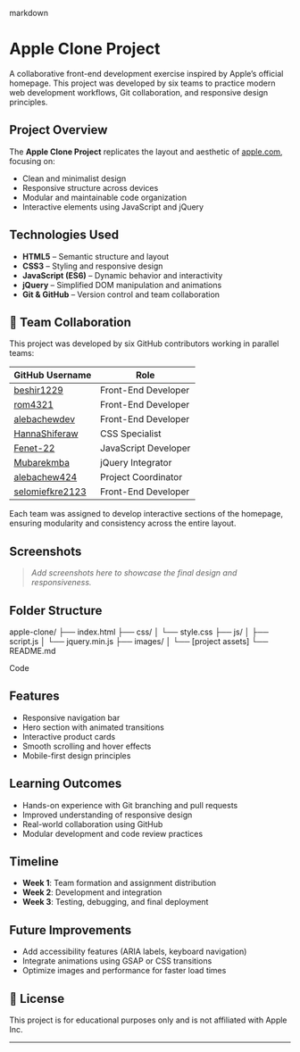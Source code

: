 markdown
#  Apple Clone Project

A collaborative front-end development exercise inspired by Apple’s official homepage. This project was developed by six teams to practice modern web development workflows, Git collaboration, and responsive design principles.

##  Project Overview

The **Apple Clone Project** replicates the layout and aesthetic of [apple.com](https://www.apple.com), focusing on:
- Clean and minimalist design
- Responsive structure across devices
- Modular and maintainable code organization
- Interactive elements using JavaScript and jQuery

##  Technologies Used

- **HTML5** – Semantic structure and layout
- **CSS3** – Styling and responsive design
- **JavaScript (ES6)** – Dynamic behavior and interactivity
- **jQuery** – Simplified DOM manipulation and animations
- **Git & GitHub** – Version control and team collaboration

## 👥 Team Collaboration

This project was developed by six GitHub contributors working in parallel teams:

| GitHub Username | Role |
|-----------------|------|
| [beshir1229](https://github.com/beshir1229) | Front-End Developer |
| [rom4321](https://github.com/rom4321) | Front-End Developer |
| [alebachewdev](https://github.com/alebachewdev) | Front-End Developer |
| [HannaShiferaw](https://github.com/HannaShiferaw) | CSS Specialist |
| [Fenet-22](https://github.com/Fenet-22) | JavaScript Developer |
| [Mubarekmba](https://github.com/Mubarekmba) | jQuery Integrator |
| [alebachew424](https://github.com/alebachew424) | Project Coordinator |
| [selomiefkre2123](https://github.com/selomiefkre2123) | Front-End Developer |

Each team was assigned to develop interactive sections of the homepage, ensuring modularity and consistency across the entire layout.

##  Screenshots

> _Add screenshots here to showcase the final design and responsiveness._

##  Folder Structure

apple-clone/ ├── index.html ├── css/ │ └── style.css ├── js/ │ ├── script.js │ └── jquery.min.js ├── images/ │ └── [project assets] └── README.md

Code

##  Features

- Responsive navigation bar
- Hero section with animated transitions
- Interactive product cards
- Smooth scrolling and hover effects
- Mobile-first design principles

##  Learning Outcomes

- Hands-on experience with Git branching and pull requests
- Improved understanding of responsive design
- Real-world collaboration using GitHub
- Modular development and code review practices

##  Timeline

- **Week 1**: Team formation and assignment distribution
- **Week 2**: Development and integration
- **Week 3**: Testing, debugging, and final deployment

##  Future Improvements

- Add accessibility features (ARIA labels, keyboard navigation)
- Integrate animations using GSAP or CSS transitions
- Optimize images and performance for faster load times

## 📄 License

This project is for educational purposes only and is not affiliated with Apple Inc.

-----
